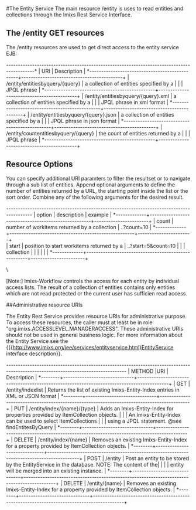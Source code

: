 #The Entity Service
 The main resource /entity is uses to read entities and collections through  the Imixs Rest Service Interface.
 
 
## The /entity GET resources
The /entity resources are used to get direct access to the entity service EJB:

*-----------------------------------------------*-------------------------------------------* 
| URI                                           | Description                               | 
*-----------------------------------------------+-------------------------------------------+
| /entity/entitiesbyquery/{query}             | a collection of entities specified by a  |
|                                               | JPQL phrase                               |
*-----------------------------------------------+-------------------------------------------+
| /entity/entitiesbyquery/{query}.xml         | a collection of entities specified by a  |
|                                               | JPQL phrase in xml format                 |
*-----------------------------------------------+-------------------------------------------+
| /entity/entitiesbyquery/{query}.json        | a collection of entities specified by a  |
|                                               | JPQL phrase in json format                |
*-----------------------------------------------+-------------------------------------------+
| /entity/countentitiesbyquery/{query}                | the count of entities returned by a      |
|                                               | JPQL phrase                               |
*-----------------------------------------------+-------------------------------------------+

 
## Resource Options
You can specify additional URI paramters to filter the resultset  or to navigate through a sub list of entities. Append optional arguments to define the number of entities returned by a URL, the starting point inside the list or the sort order. Combine any of the following arguments for the desired result. 


*-------------*-----------------------------------------------------*-----------------------*
| option      | description                                         | example               |
*-------------+-----------------------------------------------------+-----------------------+
| count       | number of workitems returned by a collection        | ..?count=10           |
*-------------+-----------------------------------------------------+-----------------------+  
| start       | position to start  workitems returned by a          | ..?start=5&count=10   |
|             | collection                                          |                       | 
|             |                                                     |                       | 
*-------------+-----------------------------------------------------+-----------------------+

\ 		
 
   [Note:] Imixs-Workflow controls the access for each entity by individual access lists.
        The result of a collection of entities contains only entities which are not read protected 
        or the current user has sufficien read access. 
        

##Administrative resource URIs

The Entity Rest Service provides resource URIs for administrative purpose. To access these resources, the caller  must at least be in role "org.imixs.ACCESSLEVEL.MANAGERACCESS". These administrative URIs should not be used in 
 general business logic.  For more information about the Entity Service see the 
 {{{http://www.imixs.org/jee/services/entityservice.html}EntityService interface description}}.
 
 
*--------*------------------------------*-------------------------------------------------------------------------------------------* 
| METHOD |URI                           | Description                                                                               | 
*--------+------------------------------+-------------------------------------------------------------------------------------------+
| GET    | /entity/indexlist            | Returns the list of existing Imixs-Entity-Index entries in XML or JSON format             |
*--------+------------------------------+-------------------------------------------------------------------------------------------+
| PUT    | /entity/index/{name}/{type}  | Adds an Imixs-Entity-Index for properties provided by ItemCollection objects. 
|        |                              | An Imixs-Entity-Index can be used to select ItemCollections
|        |                              | using a JPQL statement. @see findEntitesByQuery                                           |
*--------+------------------------------+-------------------------------------------------------------------------------------------+
| DELETE | /entity/index/{name}         | Removes an existing Imixs-Entity-Index for a property provided by ItemCollection objects. | 
*--------+------------------------------+-------------------------------------------------------------------------------------------+
| POST   | /entity                      | Post an entity to be stored by the EntityService in the database. NOTE: The content of the|
|        |                              | entity will be merged into an existing instance.                                          | 
*--------+------------------------------+-------------------------------------------------------------------------------------------+
| DELETE | /entity/{name}               | Removes an existing Imixs-Entity-Index for a property provided by ItemCollection objects. | 
*--------+------------------------------+-------------------------------------------------------------------------------------------+




  
   